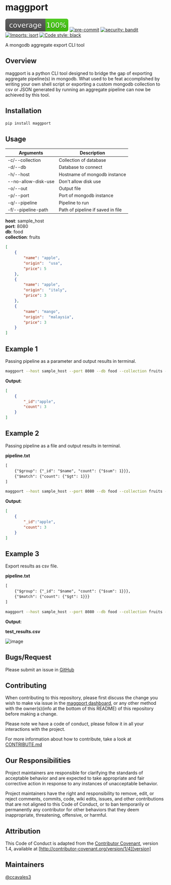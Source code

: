 # maggport

![Coverage Report](./badges/coverage.svg)
[![pre-commit](https://img.shields.io/badge/pre--commit-enabled-brightgreen?logo=pre-commit&logoColor=white)](https://github.com/pre-commit/pre-commit)
[![security: bandit](https://img.shields.io/badge/security-bandit-yellow.svg)](https://github.com/PyCQA/bandit)
[![Imports: isort](https://img.shields.io/badge/%20imports-isort-%231674b1?style=flat&labelColor=ef8336)](https://timothycrosley.github.io/isort/)
[![Code style: black](https://img.shields.io/badge/code%20style-black-000000.svg)](https://github.com/psf/black)

A mongodb aggregate export CLI tool

## Overview

maggport is a python CLI tool designed to bridge the gap of exporting aggregate pipeline(s) in mongodb. What used to be feat accomplished by writing your own shell script or exporting a custom mongodb collection to csv or JSON generated by running an aggregate pipeline can now be achieved by this tool.

## Installation

```sh
pip install maggport
```

## Usage

| Arguments             | Description                       |
| --------------------- | --------------------------------- |
| -c/--collection       | Collection of database            |
| -d/--db               | Database to connect               |
| -h/--host             | Hostname of mongodb instance      |
| --no-allow-disk-use   | Don\'t allow disk use             |
| -o/--out              | Output file                       |
| -p/--port             | Port of mongodb instance          |
| -q/--pipeline         | Pipeline to run                   |
| -f/--pipeline-path    | Path of pipeline if saved in file |

**host**: sample_host  
**port**: 8080  
**db**: food  
**collection**: fruits

```json
[
    {
        "name": "apple",
        "origin":  "usa",
        "price": 5
    },
    {
        "name": "apple",
        "origin":  "italy",
        "price": 3
    },
    {
        "name": "mango",
        "origin":  "malaysia",
        "price": 3
    }
]
```

## Example 1

Passing pipeline as a parameter and output results in terminal.

```sh
maggport --host sample_host --port 8080 --db food --collection fruits --pipeline '[{"$group": {"_id": "$name", "count": {"$sum": 1}}}, {"$match": {"count": {"$gt": 1}}}]'
```

**Output**:

```json
[
    {
        "_id":"apple",
        "count": 3
    }
]
```

## Example 2

Passing pipeline as a file and output results in terminal.

**pipeline.txt**

```txt
[
    {"$group": {"_id": "$name", "count": {"$sum": 1}}},
    {"$match": {"count": {"$gt": 1}}}
]
```

```sh
maggport --host sample_host --port 8080 --db food --collection fruits --pipeline-path pipeline.txt
```

**Output**:

```json
[
    {
        "_id":"apple",
        "count": 3
    }
]
```

## Example 3

Export results as csv file.

**pipeline.txt**

```txt
[
    {"$group": {"_id": "$name", "count": {"$sum": 1}}},
    {"$match": {"count": {"$gt": 1}}}
]
```

```sh
maggport --host sample_host --port 8080 --db food --collection fruits --pipeline-path pipeline.txt --out test_results.csv
```

**Output**:

**test_results.csv**

![image](https://user-images.githubusercontent.com/8203778/122682899-0b699580-d1ca-11eb-95e1-5ded3e1228d6.png)

## Bugs/Request

Please submit an issue in [GitHub](https://github.com/ccavales3/maggport/issues/new)

## Contributing

When contributing to this repository, please first discuss the change you wish to make via issue in the [maggport dashboard](https://github.com/ccavales3/maggport/issues/new), or any other method with the owner(s)(info at the bottom of this README) of this repository before making a change.

Please note we have a code of conduct, please follow it in all your interactions with the project.

For more information about how to contribute, take a look at [CONTRIBUTE.md](./CONTRIBUTE.md)

## Our Responsibilities

Project maintainers are responsible for clarifying the standards of acceptable
behavior and are expected to take appropriate and fair corrective action in
response to any instances of unacceptable behavior.

Project maintainers have the right and responsibility to remove, edit, or
reject comments, commits, code, wiki edits, issues, and other contributions
that are not aligned to this Code of Conduct, or to ban temporarily or
permanently any contributor for other behaviors that they deem inappropriate,
threatening, offensive, or harmful.

## Attribution

This Code of Conduct is adapted from the [Contributor Covenant][homepage], version 1.4,
available at [http://contributor-covenant.org/version/1/4][version]

[homepage]: http://contributor-covenant.org
[version]: http://contributor-covenant.org/version/1/4/

## Maintainers

[@ccavales3](https://github.com/ccavales3)
